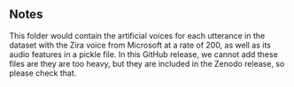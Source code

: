 ## Notes

This folder would contain the artificial voices for each utterance in the dataset with the Zira voice from Microsoft at a rate of 200, as well as its audio features in a pickle file. In this GitHub release, we cannot add these files are they are too heavy, but they are included in the Zenodo release, so please check that.
